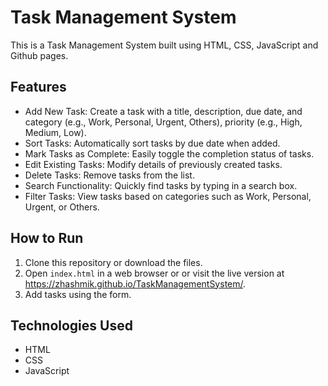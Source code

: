 # Task Management System

This is a Task Management System built using HTML, CSS, JavaScript and Github pages.

## Features
- Add New Task: Create a task with a title, description, due date, and category (e.g., Work, Personal, Urgent, Others), priority (e.g., High, Medium, Low).
- Sort Tasks: Automatically sort tasks by due date when added.
- Mark Tasks as Complete: Easily toggle the completion status of tasks.
- Edit Existing Tasks: Modify details of previously created tasks.
- Delete Tasks: Remove tasks from the list.
- Search Functionality: Quickly find tasks by typing in a search box.
- Filter Tasks: View tasks based on categories such as Work, Personal, Urgent, or Others.

## How to Run

1. Clone this repository or download the files.
2. Open `index.html` in a web browser or or visit the live version at https://zhashmik.github.io/TaskManagementSystem/.
3. Add tasks using the form.

## Technologies Used

- HTML
- CSS
- JavaScript
